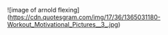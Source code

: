 ![image of arnold flexing] (https://cdn.quotesgram.com/img/17/36/1365031180-Workout_Motivational_Pictures__3_.jpg)
